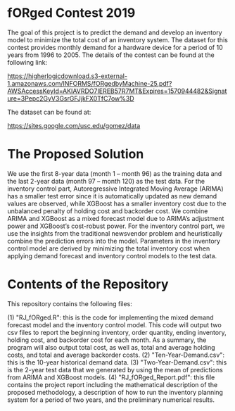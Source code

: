 # fORged Contest 2019

The goal of this project is to predict the demand and develop an inventory model to minimize the total cost of an inventory system. The dataset for this contest provides monthly demand for a hardware device for a period of 10 years from 1996 to 2005. The details of the contest can be found at the following link:

https://higherlogicdownload.s3-external-1.amazonaws.com/INFORMS/fORgedbyMachine-25.pdf?AWSAccessKeyId=AKIAVRDO7IEREB57R7MT&Expires=1570944482&Signature=3Pepc2GyV3GsrGFJjkFX0TfC7ow%3D

The dataset can be found at:

https://sites.google.com/usc.edu/gomez/data

# The Proposed Solution
We use the first 8-year data (month 1 – month 96) as the training data and the last 2-year data (month 97 – month 120) as the test data. For the inventory control part, Autoregressive Integrated Moving Average (ARIMA) has a smaller test error since it is automatically updated as new demand values are observed, while XGBoost has a smaller inventory cost due to the unbalanced penalty of holding cost and backorder cost. We combine ARIMA and XGBoost as a mixed forecast model due to ARIMA’s adjustment power and XGBoost’s cost-robust power. For the inventory control part, we use the insights from the traditional newsvendor problem and heuristically combine the prediction errors into the model. Parameters in the inventory control model are derived by minimizing the total inventory cost when applying demand forecast and inventory control models to the test data. 

# Contents of the Repository
This repository contains the following files:

(1) "RJ_fORged.R": this is the code for implementing the mixed demand forecast model and the inventory control model. This code will output two csv files to report the beginning inventory, order quantity, ending inventory, holding cost, and backorder cost for each month. As a summary, the program will also output total cost, as well as, total and average holding costs, and total and average backorder costs.
(2) "Ten-Year-Demand.csv": this is the 10-year historical demand data.
(3) "Two-Year-Demand.csv": this is the 2-year test data that we generated by using the mean of predictions from ARIMA and XGBoost models.
(4) "RJ_fORged_Report.pdf": this file contains the project report including the mathematical description of the proposed methodology, a description of how to run the inventory planning system for a period of two years, and the preliminary numerical results.  
